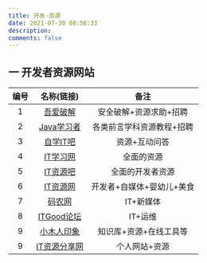 ```yaml
---
title: 开发-资源
date: 2021-07-30 08:58:33
description: 
comments: false
---
```


## 一 开发者资源网站

| 编号 |                  名称(链接)                   |           备注            |
| :--: | :-------------------------------------------: | :-----------------------: |
|  1   | [吾爱破解](https://www.52pojie.cn/portal.php) |  安全破解+资源求助+招聘   |
|  2   |    [Java学习者](https://www.javaxxz.com/)     | 各类前言学科资源教程+招聘 |
|  3   |  [自学IT吧](http://www.zxit8.com/forum.php)   |       资源+互动问答       |
|  4   |  [IT学习网](http://www.52xxit.com/forum.php)  |        全面的资源         |
|  5   |  [IT资源吧](http://www.itzyb.net/forum.php)   |     全面的开发者资源      |
|  6   |  [IT资源网](https://www.mgcoo.com/forum.php)  | 开发者+自媒体+婴幼儿+美食 |
|  7   |       [码农网](https://www.mano100.cn/)       |         IT+新媒体         |
|  8   | [ITGood论坛](http://www.itgood.vip/forum.php) |          IT+运维          |
|  9   |                [小木人印象]()                 |  知识库+资源+在线工具等   |
|  9   |  [IT资源分享网](https://www.itresource.org/)  |       个人网站+资源       |

